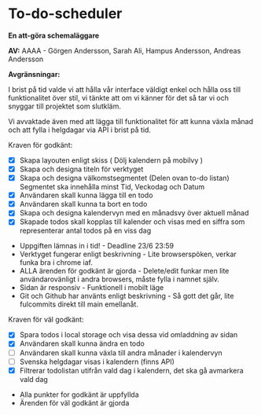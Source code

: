 # To-do-scheduler
**En att-göra schemaläggare**

**AV:** AAAA - Görgen Andersson, Sarah Ali, Hampus Andersson, Andreas Andersson

**Avgränsningar:** 

I brist på tid valde vi att hålla vår interface väldigt enkel och hålla oss till funktionalitet över stil, vi tänkte att om vi känner för det så tar vi och snyggar till projektet som slutkläm.

Vi avvaktade även med att lägga till funktionalitet för att kunna växla månad och att fylla i helgdagar via API i brist på tid.

Kraven för godkänt: 

- [X] Skapa layouten enligt skiss ( Dölj kalendern på mobilvy )
- [X] Skapa och designa titeln för verktyget
- [X] Skapa och designa välkomstsegmentet (Delen ovan to-do listan) Segmentet ska innehålla minst Tid, Veckodag och Datum
- [X] Användaren skall kunna lägga till en todo
- [X] Användaren skall kunna ta bort en todo
- [X] Skapa och designa kalendervyn med en månadsvy över aktuell månad
- [X] Skapade todos skall kopplas till kalender och visas med en siffra som representerar antal todos på en viss dag

* Uppgiften lämnas in i tid! - Deadline 23/6 23:59
* Verktyget fungerar enligt beskrivning - Lite browserspöken, verkar funka bra i chrome iaf.
* ALLA ärenden för godkänt är gjorda - Delete/edit funkar men lite användarovänligt i andra browsers, måste fylla i namnet själv.
* Sidan är responsiv - Funktionell i mobilt läge
* Git och Github har använts enligt beskrivning - Så gott det går, lite fulcommits direkt till main emellanåt.

Kraven för väl godkänt:

- [X] Spara todos i local storage och visa dessa vid omladdning av sidan
- [x] Användaren skall kunna ändra en todo
- [ ] Användaren skall kunna växla till andra månader i kalendervyn
- [ ] Svenska helgdagar visas i kalendern (finns API)
- [X] Filtrerar todolistan utifrån vald dag i kalendern, det ska gå avmarkera vald dag

* Alla punkter for godkänt är uppfyllda
* Ärenden för väl godkänt är gjorda
